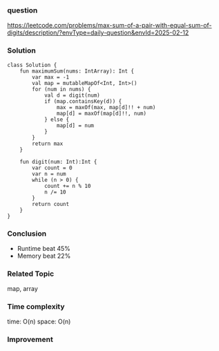 ### question
https://leetcode.com/problems/max-sum-of-a-pair-with-equal-sum-of-digits/description/?envType=daily-question&envId=2025-02-12

### Solution
```
class Solution {
    fun maximumSum(nums: IntArray): Int {
        var max = -1
        val map = mutableMapOf<Int, Int>()
        for (num in nums) {
            val d = digit(num)
            if (map.containsKey(d)) {
                max = maxOf(max, map[d]!! + num)
                map[d] = maxOf(map[d]!!, num)
            } else {
                map[d] = num
            }
        }
        return max
    }

    fun digit(num: Int):Int {
        var count = 0
        var n = num
        while (n > 0) {
            count += n % 10	
            n /= 10
        }
        return count
    }
}
```

### Conclusion
- Runtime beat 45% 
- Memory beat 22%

### Related Topic
map, array

### Time complexity
time: O(n)
space: O(n)

### Improvement